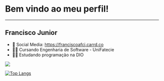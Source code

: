 <h1>Bem vindo ao meu perfil!</h1>
<hr>
<h2>Francisco Junior</h2>

- 📢 Social Media: https://franciscoafcj.carrd.co
- 👨‍🎓 Cursando Engenharia de Software - UniFatecie
- 👨‍🎓 Estudando programação na DIO

<picture>
<source 
  srcset="https://github-readme-stats.vercel.app/api?username=Franciscoafcj&show_icons=true&theme=synthwave"
  media="(prefers-color-scheme: dark)"
/>
<source
  srcset="https://github-readme-stats.vercel.app/api?username=Franciscoafcj&show_icons=true"
  media="(prefers-color-scheme: light), (prefers-color-scheme: no-preference)"
/>
<img src="https://github-readme-stats.vercel.app/api?username=Franciscoafcj&show_icons=true" />
</picture>

[![Top Langs](https://github-readme-stats.vercel.app/api/top-langs/?username=Franciscoafcj)](https://github.com/Franciscoafcj/github-readme-stats)
